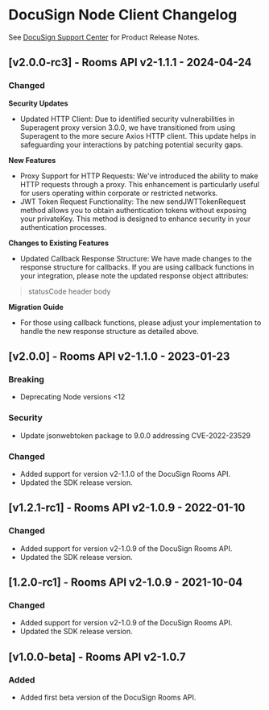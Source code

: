 # DocuSign Node Client Changelog

See [DocuSign Support Center](https://support.docusign.com/en/releasenotes/) for Product Release Notes.

## [v2.0.0-rc3] - Rooms API v2-1.1.1 - 2024-04-24
### Changed
**Security Updates**
- Updated HTTP Client: Due to identified security vulnerabilities in Superagent proxy version 3.0.0, we have transitioned from using Superagent to the more secure Axios HTTP client. This update helps in safeguarding your interactions by patching potential security gaps.

**New Features**
- Proxy Support for HTTP Requests: We've introduced the ability to make HTTP requests through a proxy. This enhancement is particularly useful for users operating within corporate or restricted networks.
- JWT Token Request Functionality: The new sendJWTTokenRequest method allows you to obtain authentication tokens without exposing your privateKey. This method is designed to enhance security in your authentication processes.

**Changes to Existing Features**
- Updated Callback Response Structure: We have made changes to the response structure for callbacks. If you are using callback functions in your integration, please note the updated response object attributes:
> statusCode
header
body

**Migration Guide**
- For those using callback functions, please adjust your implementation to handle the new response structure as detailed above.

## [v2.0.0] - Rooms API v2-1.1.0 - 2023-01-23
### Breaking 
- Deprecating Node versions <12
### Security
- Update jsonwebtoken package to 9.0.0 addressing CVE-2022-23529

### Changed
- Added support for version v2-1.1.0 of the DocuSign Rooms API.
- Updated the SDK release version.

## [v1.2.1-rc1] - Rooms API v2-1.0.9 - 2022-01-10
### Changed
- Added support for version v2-1.0.9 of the DocuSign Rooms API.
- Updated the SDK release version.

## [1.2.0-rc1] - Rooms API v2-1.0.9 - 2021-10-04
### Changed
- Added support for version v2-1.0.9 of the DocuSign Rooms API.
- Updated the SDK release version.


## [v1.0.0-beta] - Rooms API v2-1.0.7
### Added
- Added first beta version of the DocuSign Rooms API.
